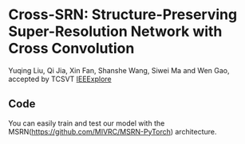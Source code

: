 # Cross-SRN: Structure-Preserving Super-Resolution Network with Cross Convolution
Yuqing Liu, Qi Jia, Xin Fan, Shanshe Wang, Siwei Ma and Wen Gao, accepted by TCSVT [IEEExplore](https://ieeexplore.ieee.org/document/9663185)
## Code
You can easily train and test our model with the MSRN(https://github.com/MIVRC/MSRN-PyTorch) architecture.
